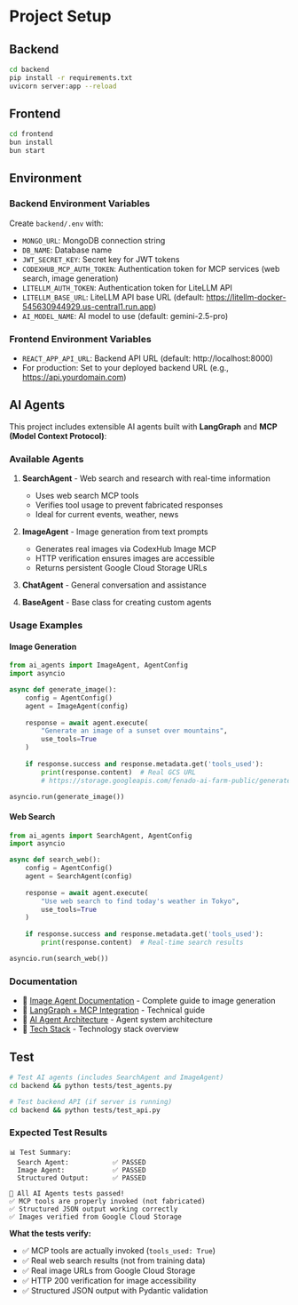 # Project Setup

## Backend
```bash
cd backend
pip install -r requirements.txt
uvicorn server:app --reload
```

## Frontend  
```bash
cd frontend
bun install
bun start
```

## Environment

### Backend Environment Variables
Create `backend/.env` with:
- `MONGO_URL`: MongoDB connection string
- `DB_NAME`: Database name
- `JWT_SECRET_KEY`: Secret key for JWT tokens
- `CODEXHUB_MCP_AUTH_TOKEN`: Authentication token for MCP services (web search, image generation)
- `LITELLM_AUTH_TOKEN`: Authentication token for LiteLLM API
- `LITELLM_BASE_URL`: LiteLLM API base URL (default: https://litellm-docker-545630944929.us-central1.run.app)
- `AI_MODEL_NAME`: AI model to use (default: gemini-2.5-pro)

### Frontend Environment Variables
- `REACT_APP_API_URL`: Backend API URL (default: http://localhost:8000)
- For production: Set to your deployed backend URL (e.g., https://api.yourdomain.com)

## AI Agents

This project includes extensible AI agents built with **LangGraph** and **MCP (Model Context Protocol)**:

### Available Agents

1. **SearchAgent** - Web search and research with real-time information
   - Uses web search MCP tools
   - Verifies tool usage to prevent fabricated responses
   - Ideal for current events, weather, news

2. **ImageAgent** - Image generation from text prompts
   - Generates real images via CodexHub Image MCP
   - HTTP verification ensures images are accessible
   - Returns persistent Google Cloud Storage URLs

3. **ChatAgent** - General conversation and assistance
4. **BaseAgent** - Base class for creating custom agents

### Usage Examples

#### Image Generation
```python
from ai_agents import ImageAgent, AgentConfig
import asyncio

async def generate_image():
    config = AgentConfig()
    agent = ImageAgent(config)
    
    response = await agent.execute(
        "Generate an image of a sunset over mountains",
        use_tools=True
    )
    
    if response.success and response.metadata.get('tools_used'):
        print(response.content)  # Real GCS URL
        # https://storage.googleapis.com/fenado-ai-farm-public/generated/{uuid}.webp

asyncio.run(generate_image())
```

#### Web Search
```python
from ai_agents import SearchAgent, AgentConfig
import asyncio

async def search_web():
    config = AgentConfig()
    agent = SearchAgent(config)
    
    response = await agent.execute(
        "Use web search to find today's weather in Tokyo",
        use_tools=True
    )
    
    if response.success and response.metadata.get('tools_used'):
        print(response.content)  # Real-time search results

asyncio.run(search_web())
```

### Documentation

- 📖 [Image Agent Documentation](docs/image-agent.md) - Complete guide to image generation
- 📖 [LangGraph + MCP Integration](backend/LANGGRAPH_MCP_INTEGRATION.md) - Technical guide
- 📖 [AI Agent Architecture](docs/aiagent.md) - Agent system architecture
- 📖 [Tech Stack](docs/techstack.md) - Technology stack overview

## Test
```bash
# Test AI agents (includes SearchAgent and ImageAgent)
cd backend && python tests/test_agents.py

# Test backend API (if server is running)
cd backend && python tests/test_api.py
```

### Expected Test Results

```
📊 Test Summary:
  Search Agent:           ✅ PASSED
  Image Agent:            ✅ PASSED
  Structured Output:      ✅ PASSED

🎉 All AI Agents tests passed!
✅ MCP tools are properly invoked (not fabricated)
✅ Structured JSON output working correctly
✅ Images verified from Google Cloud Storage
```

**What the tests verify:**
- ✅ MCP tools are actually invoked (`tools_used: True`)
- ✅ Real web search results (not from training data)
- ✅ Real image URLs from Google Cloud Storage
- ✅ HTTP 200 verification for image accessibility
- ✅ Structured JSON output with Pydantic validation

